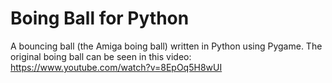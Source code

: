 # Boing Ball for Python
A bouncing ball (the Amiga boing ball) written in Python using Pygame.
The original boing ball can be seen in this video: https://www.youtube.com/watch?v=8EpOq5H8wUI
